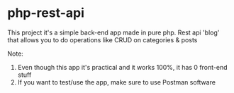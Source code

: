 # php-rest-api

This project it's a simple back-end app made in pure php. 
Rest api 'blog' that allows you to do operations like CRUD on categories & posts

Note: 
  1. Even though this app it's practical and it works 100%, it has 0 front-end stuff
  2. If you want to test/use the app, make sure to use Postman software
